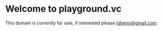 # Welcome to playground.vc

This domain is currently for sale, if interested please lgbeno@gmail.com
